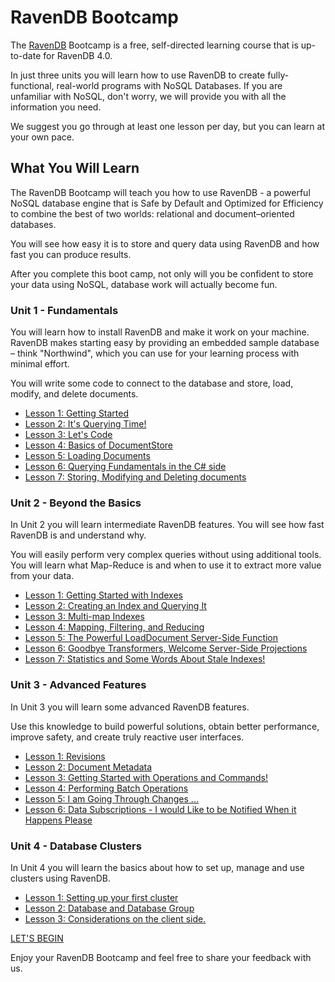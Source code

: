 # RavenDB Bootcamp

The [RavenDB](http://ravendb.net/ "RavenDB is the premier NoSQL database for .NET") Bootcamp is a free, self-directed learning course that is up-to-date for RavenDB 4.0.

In just three units you will learn how to use RavenDB to create fully-functional, real-world programs with NoSQL Databases. If you are unfamiliar with NoSQL, don't worry, we will provide you with all the information you need.

We suggest you go through at least one lesson per day, but you can learn at your own pace.

## What You Will Learn

The RavenDB Bootcamp will teach you how to use RavenDB - a powerful NoSQL database engine that is Safe by Default and Optimized for Efficiency to combine the best of two worlds: relational and document–oriented databases.

You will see how easy it is to store and query data using RavenDB and how fast you can produce results.

After you complete this boot camp, not only will you be confident to store your data using NoSQL, database work will actually become fun.

### Unit 1 - Fundamentals

You will learn how to install RavenDB and make it work on your machine. RavenDB makes starting easy by providing an embedded sample database – think "Northwind", which you can use for your learning process with minimal effort. 

You will write some code to connect to the database and store, load, modify, and delete documents.

* [Lesson 1: Getting Started](src/unit1/lesson1)
* [Lesson 2: It's Querying Time!](src/unit1/lesson2)
* [Lesson 3: Let's Code](src/unit1/lesson3)
* [Lesson 4: Basics of DocumentStore](src/unit1/lesson4)
* [Lesson 5: Loading Documents](src/unit1/lesson5)
* [Lesson 6: Querying Fundamentals in the C# side](src/unit1/lesson6)
* [Lesson 7: Storing, Modifying and Deleting documents](src/unit1/lesson7)

### Unit 2 - Beyond the Basics

In Unit 2 you will learn intermediate RavenDB features. You will see how fast RavenDB is and understand why.

You will easily perform very complex queries without using additional tools. You will learn what Map-Reduce is and when to use it to extract more value from your data.

* [Lesson 1: Getting Started with Indexes](src/unit2/lesson1)
* [Lesson 2: Creating an Index and Querying It](src/unit2/lesson2)
* [Lesson 3: Multi-map Indexes](src/unit2/lesson3)
* [Lesson 4: Mapping, Filtering, and Reducing](src/unit2/lesson4)
* [Lesson 5: The Powerful LoadDocument Server-Side Function](src/unit2/lesson5)
* [Lesson 6: Goodbye Transformers, Welcome Server-Side Projections](src/unit2/lesson6)
* [Lesson 7: Statistics and Some Words About Stale Indexes!](src/Unit-2/lesson7)

### Unit 3 - Advanced Features

In Unit 3 you will learn some advanced RavenDB features.

Use this knowledge to build powerful solutions, obtain better performance, improve safety, and create truly reactive user interfaces.

* [Lesson 1: Revisions](src/unit3/lesson1)
* [Lesson 2: Document Metadata](src/unit3/lesson2)
* [Lesson 3: Getting Started with Operations and Commands!](src/unit3/lesson3)
* [Lesson 4: Performing Batch Operations](src/unit3/lesson4)
* [Lesson 5: I am Going Through Changes ...](src/unit3/lesson5)
* [Lesson 6: Data Subscriptions - I would Like to be Notified When it Happens Please](src/unit3/lesson6)

### Unit 4 - Database Clusters

In Unit 4 you will learn the basics about how to set up, manage and use clusters using RavenDB.

* [Lesson 1: Setting up your first cluster](src/unit4/lesson1)
* [Lesson 2: Database and Database Group](src/unit4/lesson2)
* [Lesson 3: Considerations on the client side.](src/unit4/lesson3)


[LET'S BEGIN](src/unit1/lesson1)

Enjoy your RavenDB Bootcamp and feel free to share your feedback with us.
